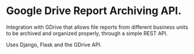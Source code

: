 # Google Drive Report Archiving API.
Integration with GDrive that allows file reports from different business units to be archived and organized properly, through a simple REST API.

Uses Django, Flask and the GDrive API.
